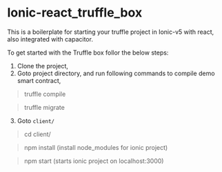 # Ionic-react_truffle_box
This is a boilerplate for starting your truffle project in Ionic-v5 with react, also integrated with capacitor.

To get started with the Truffle box follor the below steps:

1) Clone the project,
2) Goto project directory, and run following commands to compile demo smart contract,
> truffle compile

> truffle migrate

3) Goto `client/`
> cd client/

> npm install (install node_modules for ionic project)

> npm start (starts ionic project on localhost:3000)
